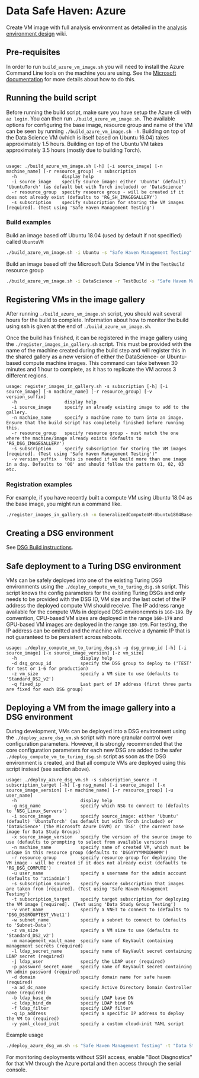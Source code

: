 # Data Safe Haven: Azure
Create VM image with full analysis environment as detailed in the [analysis environment design](https://github.com/alan-turing-institute/data-safe-haven/wiki/AnalysisEnvironmentDesign) wiki.

## Pre-requisites
In order to run `build_azure_vm_image.sh` you will need to install the Azure Command Line tools on the machine you are using.
See the [Microsoft documentation](https://docs.microsoft.com/en-us/cli/azure/install-azure-cli) for more details about how to do this.

## Running the build script
Before running the build script, make sure you have setup the Azure cli with `az login`.
You can then run `./build_azure_vm_image.sh`.
The available options for configuring the base image, resource group and name of the VM can be seen by running `./build_azure_vm_image.sh -h`.
Building on top of the Data Science VM (which is itself based on Ubuntu 16.04) takes approximately 1.5 hours.
Building on top of the Ubuntu VM takes approximately 3.5 hours (mostly due to building Torch).

```

usage: ./build_azure_vm_image.sh [-h] [-i source_image] [-n machine_name] [-r resource_group] -s subscription
  -h                 display help
  -i source image    specify source_image: either 'Ubuntu' (default) 'UbuntuTorch' (as default but with Torch included) or 'DataScience'
  -r resource_group  specify resource group - will be created if it does not already exist (defaults to 'RG_SH_IMAGEGALLERY')
  -s subscription    specify subscription for storing the VM images [required]. (Test using 'Safe Haven Management Testing')

```

### Build examples
Build an image based off Ubuntu 18.04 (used by default if not specified) called `UbuntuVM`

```bash
./build_azure_vm_image.sh -i Ubuntu -s "Safe Haven Management Testing"
```

Build an image based off the Microsoft Data Science VM in the `TestBuild` resource group

```bash
./build_azure_vm_image.sh -i DataScience -r TestBuild -s "Safe Haven Management Testing"
```

## Registering VMs in the image gallery
After running `./build_azure_vm_image.sh` script, you should wait several hours for the build to complete.
Information about how to monitor the build using ssh is given at the end of `./build_azure_vm_image.sh`.

Once the build has finished, it can be registered in the image gallery using the `./register_images_in_gallery.sh` script.
This must be provided with the name of the machine created during the build step and will register this in the shared gallery as a new version of either the DataScience- or Ubuntu-based compute machine images. This command can take between 30 minutes and 1 hour to complete, as it has to replicate the VM across 3 different regions.

```
usage: register_images_in_gallery.sh -s subscription [-h] [-i source_image] [-n machine_name] [-r resource_group] [-v version_suffix]
  -h                  display help
  -i source_image     specify an already existing image to add to the gallery.
  -n machine_name     specify a machine name to turn into an image. Ensure that the build script has completely finished before running this.
  -r resource_group   specify resource group - must match the one where the machine/image already exists (defaults to 'RG_DSG_IMAGEGALLERY')
  -s subscription     specify subscription for storing the VM images [required]. (Test using 'Safe Haven Management Testing')"
  -v version_suffix   this is needed if we build more than one image in a day. Defaults to '00' and should follow the pattern 01, 02, 03 etc.
```

### Registration examples
For example, if you have recently built a compute VM using Ubuntu 18.04 as the base image, you might run a command like.

```bash
./register_images_in_gallery.sh -n GeneralizedComputeVM-Ubuntu1804Base-201812030941 -s "Safe Haven Management Testing"
```

## Creating a DSG environment
See [DSG Build instructions](../azure-runbooks/dsg_build_instructions.md).

## Safe deployment to a Turing DSG environment
VMs can be safely deployed into one of the existing Turing DSG environments using the `./deploy_compute_vm_to_turing_dsg.sh` script.
This script knows the config parameters for the existing Turing DSGs and only needs to be provided with the DSG ID, VM size and the last octet of the IP address the deployed compute VM should receive.
The IP address range available for the compute VMs in deployed DSG environemnts is `160-199`.
By convention, CPU-based VM sizes are deployed in the range `160-179` and GPU-based VM images are deployed in the range `180-199`.
For testing, the IP address can be omitted and the machine will receive a dynamic IP that is not guaranteed to be persistent across reboots.

```
usage: ./deploy_compute_vm_to_turing_dsg.sh -g dsg_group_id [-h] [-i source_image] [-x source_image_version] [-z vm_size]
  -h                        display help
  -d dsg_group_id           specify the DSG group to deploy to ('TEST' for test or 1-6 for production)
  -z vm_size                specify a VM size to use (defaults to 'Standard_DS2_v2')
  -q fixed_ip               Last part of IP address (first three parts are fixed for each DSG group)
```


## Deploying a VM from the image gallery into a DSG environment
During development, VMs can be deployed into a DSG environment using the `./deploy_azure_dsg_vm.sh` script with more granular control over configuration parameters.
However, it is strongly recommended that the core configuration parameters for each new DSG are added to the safer `./deploy_compute_vm_to_turing_dsg.sh` script as soon as the DSG environment is created, and that all compute VMs are deployed using this script instead (see section above).

```
usage: ./deploy_azure_dsg_vm.sh -s subscription_source -t subscription_target [-h] [-g nsg_name] [-i source_image] [-x source_image_version] [-n machine_name] [-r resource_group] [-u user_name]
  -h                        display help
  -g nsg_name               specify which NSG to connect to (defaults to 'NSG_Linux_Servers')
  -i source_image           specify source_image: either 'Ubuntu' (default) 'UbuntuTorch' (as default but with Torch included) or 'DataScience' (the Microsoft Azure DSVM) or 'DSG' (the current base image for Data Study Groups)
  -x source_image_version   specify the version of the source image to use (defaults to prompting to select from available versions)
  -n machine_name           specify name of created VM, which must be unique in this resource group (defaults to 'DSGYYYYMMDDHHMM')
  -r resource_group         specify resource group for deploying the VM image - will be created if it does not already exist (defaults to 'RG_DSG_COMPUTE')
  -u user_name              specify a username for the admin account (defaults to 'atiadmin')
  -s subscription_source    specify source subscription that images are taken from [required]. (Test using 'Safe Haven Management Testing')
  -t subscription_target    specify target subscription for deploying the VM image [required]. (Test using 'Data Study Group Testing')
  -v vnet_name              specify a VNET to connect to (defaults to 'DSG_DSGROUPTEST_VNet1')
  -w subnet_name            specify a subnet to connect to (defaults to 'Subnet-Data')
  -z vm_size                specify a VM size to use (defaults to 'Standard_DS2_v2')
  -m management_vault_name  specify name of KeyVault containing management secrets (required)
  -l ldap_secret_name       specify name of KeyVault secret containing LDAP secret (required)
  -j ldap_user              specify the LDAP user (required)
  -p password_secret_name   specify name of KeyVault secret containing VM admin password (required)
  -d domain                 specify domain name for safe haven (required)
  -a ad_dc_name             specify Active Directory Domain Controller name (required)
  -b ldap_base_dn           specify LDAP base DN
  -c ldap_bind_dn           specify LDAP bind DN
  -f ldap_filter            specify LDAP filter
  -q ip_address             specify a specific IP address to deploy the VM to (required)
  -y yaml_cloud_init        specify a custom cloud-init YAML script
```

Example usage

```bash
./deploy_azure_dsg_vm.sh -s "Safe Haven Management Testing" -t "Data Study Group Testing" -i Ubuntu -r RS_DSG_TEST
```

For monitoring deployments without SSH access, enable "Boot Diagnostics" for that VM through the Azure portal and then access through the serial console.
